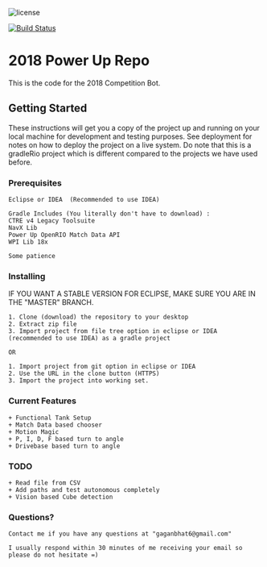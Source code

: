 ![license](https://img.shields.io/github/license/mashape/apistatus.svg?style=for-the-badge)

[![Build Status](https://travis-ci.com/Test2220/PowerUp_2018_Repo.svg?token=KKeK9q5aqdJAxweSfmZH&branch=IkeaBot)](https://travis-ci.com/Test2220/PowerUp_2018_Repo)

# 2018 Power Up Repo

This is the code for the 2018 Competition Bot.

## Getting Started

These instructions will get you a copy of the project up and running on your local machine for development and testing purposes. See deployment for notes on how to deploy the project on a live system.
Do note that this is a gradleRio project which is different compared to the projects we have used before.

### Prerequisites

```
Eclipse or IDEA  (Recommended to use IDEA)

Gradle Includes (You literally don't have to download) : 
CTRE v4 Legacy Toolsuite
NavX Lib 
Power Up OpenRIO Match Data API
WPI Lib 18x

Some patience
```


### Installing

IF YOU WANT A STABLE VERSION FOR ECLIPSE, MAKE SURE YOU ARE IN THE "MASTER" BRANCH. 

```
1. Clone (download) the repository to your desktop
2. Extract zip file
3. Import project from file tree option in eclipse or IDEA (recommended to use IDEA) as a gradle project

OR

1. Import project from git option in eclipse or IDEA
2. Use the URL in the clone button (HTTPS)
3. Import the project into working set.
```


### Current Features

```
+ Functional Tank Setup
+ Match Data based chooser
+ Motion Magic
+ P, I, D, F based turn to angle
+ Drivebase based turn to angle
```


### TODO

```
+ Read file from CSV
+ Add paths and test autonomous completely
+ Vision based Cube detection
```


### Questions?

``` 
Contact me if you have any questions at "gaganbhat6@gmail.com"

I usually respond within 30 minutes of me receiving your email so please do not hesitate =)
```
